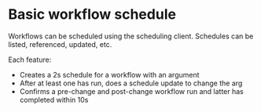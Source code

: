 # Basic workflow schedule

Workflows can be scheduled using the scheduling client. Schedules can be listed, referenced, updated, etc.

Each feature:

* Creates a 2s schedule for a workflow with an argument
* After at least one has run, does a schedule update to change the arg
* Confirms a pre-change and post-change workflow run and latter has completed within 10s
